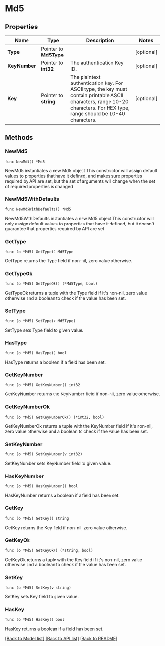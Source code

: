 # Md5

## Properties

Name | Type | Description | Notes
------------ | ------------- | ------------- | -------------
**Type** | Pointer to [**Md5Type**](Md5Type.md) |  | [optional] 
**KeyNumber** | Pointer to **int32** | The authentication Key ID. | [optional] 
**Key** | Pointer to **string** | The plaintext authentication key. For ASCII type, the key must contain printable ASCII characters, range 10-20 characters. For HEX type, range should be 10-40 characters. | [optional] 

## Methods

### NewMd5

`func NewMd5() *Md5`

NewMd5 instantiates a new Md5 object
This constructor will assign default values to properties that have it defined,
and makes sure properties required by API are set, but the set of arguments
will change when the set of required properties is changed

### NewMd5WithDefaults

`func NewMd5WithDefaults() *Md5`

NewMd5WithDefaults instantiates a new Md5 object
This constructor will only assign default values to properties that have it defined,
but it doesn't guarantee that properties required by API are set

### GetType

`func (o *Md5) GetType() Md5Type`

GetType returns the Type field if non-nil, zero value otherwise.

### GetTypeOk

`func (o *Md5) GetTypeOk() (*Md5Type, bool)`

GetTypeOk returns a tuple with the Type field if it's non-nil, zero value otherwise
and a boolean to check if the value has been set.

### SetType

`func (o *Md5) SetType(v Md5Type)`

SetType sets Type field to given value.

### HasType

`func (o *Md5) HasType() bool`

HasType returns a boolean if a field has been set.

### GetKeyNumber

`func (o *Md5) GetKeyNumber() int32`

GetKeyNumber returns the KeyNumber field if non-nil, zero value otherwise.

### GetKeyNumberOk

`func (o *Md5) GetKeyNumberOk() (*int32, bool)`

GetKeyNumberOk returns a tuple with the KeyNumber field if it's non-nil, zero value otherwise
and a boolean to check if the value has been set.

### SetKeyNumber

`func (o *Md5) SetKeyNumber(v int32)`

SetKeyNumber sets KeyNumber field to given value.

### HasKeyNumber

`func (o *Md5) HasKeyNumber() bool`

HasKeyNumber returns a boolean if a field has been set.

### GetKey

`func (o *Md5) GetKey() string`

GetKey returns the Key field if non-nil, zero value otherwise.

### GetKeyOk

`func (o *Md5) GetKeyOk() (*string, bool)`

GetKeyOk returns a tuple with the Key field if it's non-nil, zero value otherwise
and a boolean to check if the value has been set.

### SetKey

`func (o *Md5) SetKey(v string)`

SetKey sets Key field to given value.

### HasKey

`func (o *Md5) HasKey() bool`

HasKey returns a boolean if a field has been set.


[[Back to Model list]](../README.md#documentation-for-models) [[Back to API list]](../README.md#documentation-for-api-endpoints) [[Back to README]](../README.md)


